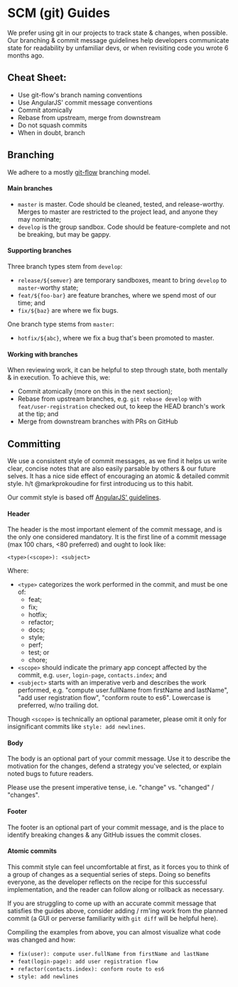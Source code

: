 # SCM (git) Guides

We prefer using git in our projects to track state & changes, when possible. Our
branching & commit message guidelines help developers communicate state for
readability by unfamiliar devs, or when revisiting code you wrote 6 months ago.


## Cheat Sheet:
- Use git-flow's branch naming conventions
- Use AngularJS' commit message conventions
- Commit atomically
- Rebase from upstream, merge from downstream
- Do not squash commits
- When in doubt, branch


## Branching
We adhere to a mostly [git-flow](http://nvie.com/posts/a-successful-git-branching-model/)
branching model.

#### Main branches
- `master` is master. Code should be cleaned, tested, and release-worthy. Merges
  to master are restricted to the project lead, and anyone they may nominate;
- `develop` is the group sandbox. Code should be feature-complete and not be
  breaking, but may be gappy.

#### Supporting branches
Three branch types stem from `develop`:
- `release/${semver}` are temporary sandboxes, meant to bring `develop` to
  `master`-worthy state;
- `feat/${foo-bar}` are feature branches, where we spend most of our time; and
- `fix/${baz}` are where we fix bugs.

One branch type stems from `master`:
- `hotfix/${abc}`, where we fix a bug that's been promoted to master.

#### Working with branches
When reviewing work, it can be helpful to step through state, both mentally & in
execution. To achieve this, we:
- Commit atomically (more on this in the next section);
- Rebase from upstream branches, e.g. `git rebase develop` with
  `feat/user-registration` checked out, to keep the HEAD branch's work at the
  tip; and
- Merge from downstream branches with PRs on GitHub


## Committing
We use a consistent style of commit messages, as we find it helps us write
clear, concise notes that are also easily parsable by others & our future
selves. It has a nice side effect of encouraging an atomic & detailed commit
style. h/t @markprokoudine for first introducing us to this habit.

Our commit style is based off [AngularJS' guidelines](https://github.com/angular/angular.js/blob/master/CONTRIBUTING.md#commit).

#### Header
The header is the most important element of the commit message, and is the only
one considered mandatory. It is the first line of a commit message (max 100
chars, <80 preferred) and ought to look like:

```
<type>(<scope>): <subject>
```
Where:
- `<type>` categorizes the work performed in the commit, and must be one of:
    - feat;
    - fix;
    - hotfix;
    - refactor;
    - docs;
    - style;
    - perf;
    - test; or
    - chore;
- `<scope>` should indicate the primary app concept affected by the commit, e.g.
  `user`, `login-page`, `contacts.index`; and
- `<subject>` starts with an imperative verb and describes the work performed,
  e.g. "compute user.fullName from firstName and lastName", "add user
  registration flow", "conform route to es6". Lowercase is preferred, w/no
  trailing dot.

Though `<scope>` is technically an optional parameter, please omit it only for
insignificant commits like `style: add newlines`.

#### Body
The body is an optional part of your commit message. Use it to describe the
motivation for the changes, defend a strategy you've selected, or explain noted
bugs to future readers.

Please use the present imperative tense, i.e. "change" vs. "changed" /
"changes".

#### Footer
The footer is an optional part of your commit message, and is the place to
identify breaking changes & any GitHub issues the commit closes.

#### Atomic commits
This commit style can feel uncomfortable at first, as it forces you to think of
a group of changes as a sequential series of steps. Doing so benefits everyone,
as the developer reflects on the recipe for this successful implementation, and
the reader can follow along or rollback as necessary.

If you are struggling to come up with an accurate commit message that satisfies
the guides above, consider adding / rm'ing work from the planned commit (a GUI
or perverse familiarity with `git diff` will be helpful here).

Compiling the examples from above, you can almost visualize what code was
changed and how:
- `fix(user): compute user.fullName from firstName and lastName`
- `feat(login-page): add user registration flow`
- `refactor(contacts.index): conform route to es6`
- `style: add newlines`
